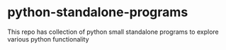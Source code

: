 # python-standalone-programs
This repo has collection of python small standalone programs to explore various python functionality
